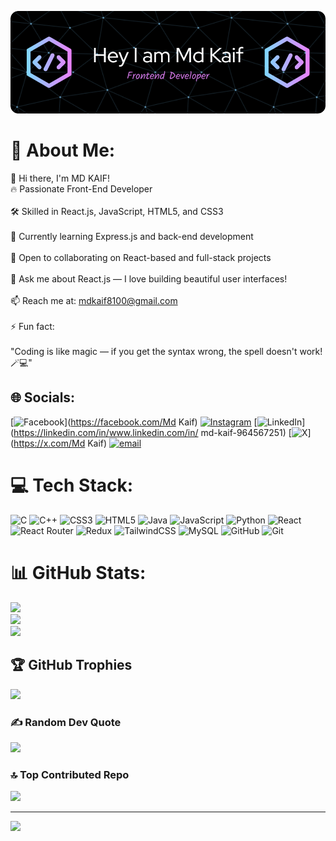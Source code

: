 ![Header](github-header-image.png)

# 💫 About Me:
👋 Hi there, I'm MD KAIF!<br>🔥 Passionate Front-End Developer<br><br>🛠️ Skilled in React.js, JavaScript, HTML5, and CSS3<br><br>🌱 Currently learning Express.js and back-end development<br><br>👯 Open to collaborating on React-based and full-stack projects<br><br>💬 Ask me about React.js — I love building beautiful user interfaces!<br><br>📫 Reach me at: mdkaif8100@gmail.com<br><br>⚡ Fun fact:<br><br>"Coding is like magic — if you get the syntax wrong, the spell doesn't work! 🪄💻"


## 🌐 Socials:
[![Facebook](https://img.shields.io/badge/Facebook-%231877F2.svg?logo=Facebook&logoColor=white)](https://facebook.com/Md Kaif) [![Instagram](https://img.shields.io/badge/Instagram-%23E4405F.svg?logo=Instagram&logoColor=white)](https://instagram.com/_md_kaif_174) [![LinkedIn](https://img.shields.io/badge/LinkedIn-%230077B5.svg?logo=linkedin&logoColor=white)](https://linkedin.com/in/www.linkedin.com/in/ md-kaif-964567251) [![X](https://img.shields.io/badge/X-black.svg?logo=X&logoColor=white)](https://x.com/Md Kaif) [![email](https://img.shields.io/badge/Email-D14836?logo=gmail&logoColor=white)](mailto:mdkaif8100@gmail.com) 

# 💻 Tech Stack:
![C](https://img.shields.io/badge/c-%2300599C.svg?style=for-the-badge&logo=c&logoColor=white) ![C++](https://img.shields.io/badge/c++-%2300599C.svg?style=for-the-badge&logo=c%2B%2B&logoColor=white) ![CSS3](https://img.shields.io/badge/css3-%231572B6.svg?style=for-the-badge&logo=css3&logoColor=white) ![HTML5](https://img.shields.io/badge/html5-%23E34F26.svg?style=for-the-badge&logo=html5&logoColor=white) ![Java](https://img.shields.io/badge/java-%23ED8B00.svg?style=for-the-badge&logo=openjdk&logoColor=white) ![JavaScript](https://img.shields.io/badge/javascript-%23323330.svg?style=for-the-badge&logo=javascript&logoColor=%23F7DF1E) ![Python](https://img.shields.io/badge/python-3670A0?style=for-the-badge&logo=python&logoColor=ffdd54) ![React](https://img.shields.io/badge/react-%2320232a.svg?style=for-the-badge&logo=react&logoColor=%2361DAFB) ![React Router](https://img.shields.io/badge/React_Router-CA4245?style=for-the-badge&logo=react-router&logoColor=white) ![Redux](https://img.shields.io/badge/redux-%23593d88.svg?style=for-the-badge&logo=redux&logoColor=white) ![TailwindCSS](https://img.shields.io/badge/tailwindcss-%2338B2AC.svg?style=for-the-badge&logo=tailwind-css&logoColor=white) ![MySQL](https://img.shields.io/badge/mysql-4479A1.svg?style=for-the-badge&logo=mysql&logoColor=white) ![GitHub](https://img.shields.io/badge/github-%23121011.svg?style=for-the-badge&logo=github&logoColor=white) ![Git](https://img.shields.io/badge/git-%23F05033.svg?style=for-the-badge&logo=git&logoColor=white)
# 📊 GitHub Stats:
![](https://github-readme-stats.vercel.app/api?username=KAIF-99-lg&theme=dark&hide_border=false&include_all_commits=false&count_private=false)<br/>
![](https://nirzak-streak-stats.vercel.app/?user=KAIF-99-lg&theme=dark&hide_border=false)<br/>
![](https://github-readme-stats.vercel.app/api/top-langs/?username=KAIF-99-lg&theme=dark&hide_border=false&include_all_commits=false&count_private=false&layout=compact)

## 🏆 GitHub Trophies
![](https://github-profile-trophy.vercel.app/?username=KAIF-99-lg&theme=radical&no-frame=false&no-bg=true&margin-w=4)

### ✍️ Random Dev Quote
![](https://quotes-github-readme.vercel.app/api?type=horizontal&theme=radical)

### 🔝 Top Contributed Repo
![](https://github-contributor-stats.vercel.app/api?username=KAIF-99-lg&limit=5&theme=dark&combine_all_yearly_contributions=true)

---
[![](https://visitcount.itsvg.in/api?id=KAIF-99-lg&icon=0&color=0)](https://visitcount.itsvg.in)

<!-- Proudly created with GPRM ( https://gprm.itsvg.in ) -->
